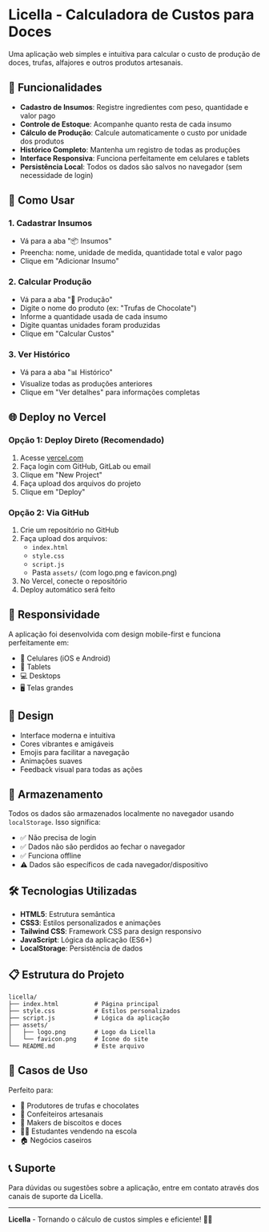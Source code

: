 # Licella - Calculadora de Custos para Doces

Uma aplicação web simples e intuitiva para calcular o custo de produção de doces, trufas, alfajores e outros produtos artesanais.

## 🍰 Funcionalidades

- **Cadastro de Insumos**: Registre ingredientes com peso, quantidade e valor pago
- **Controle de Estoque**: Acompanhe quanto resta de cada insumo
- **Cálculo de Produção**: Calcule automaticamente o custo por unidade dos produtos
- **Histórico Completo**: Mantenha um registro de todas as produções
- **Interface Responsiva**: Funciona perfeitamente em celulares e tablets
- **Persistência Local**: Todos os dados são salvos no navegador (sem necessidade de login)

## 🚀 Como Usar

### 1. Cadastrar Insumos
- Vá para a aba "📦 Insumos"
- Preencha: nome, unidade de medida, quantidade total e valor pago
- Clique em "Adicionar Insumo"

### 2. Calcular Produção
- Vá para a aba "🍰 Produção"
- Digite o nome do produto (ex: "Trufas de Chocolate")
- Informe a quantidade usada de cada insumo
- Digite quantas unidades foram produzidas
- Clique em "Calcular Custos"

### 3. Ver Histórico
- Vá para a aba "📊 Histórico"
- Visualize todas as produções anteriores
- Clique em "Ver detalhes" para informações completas

## 🌐 Deploy no Vercel

### Opção 1: Deploy Direto (Recomendado)
1. Acesse [vercel.com](https://vercel.com)
2. Faça login com GitHub, GitLab ou email
3. Clique em "New Project"
4. Faça upload dos arquivos do projeto
5. Clique em "Deploy"

### Opção 2: Via GitHub
1. Crie um repositório no GitHub
2. Faça upload dos arquivos:
   - `index.html`
   - `style.css`
   - `script.js`
   - Pasta `assets/` (com logo.png e favicon.png)
3. No Vercel, conecte o repositório
4. Deploy automático será feito

## 📱 Responsividade

A aplicação foi desenvolvida com design mobile-first e funciona perfeitamente em:
- 📱 Celulares (iOS e Android)
- 📱 Tablets
- 💻 Desktops
- 🖥️ Telas grandes

## 🎨 Design

- Interface moderna e intuitiva
- Cores vibrantes e amigáveis
- Emojis para facilitar a navegação
- Animações suaves
- Feedback visual para todas as ações

## 💾 Armazenamento

Todos os dados são armazenados localmente no navegador usando `localStorage`. Isso significa:
- ✅ Não precisa de login
- ✅ Dados não são perdidos ao fechar o navegador
- ✅ Funciona offline
- ⚠️ Dados são específicos de cada navegador/dispositivo

## 🛠️ Tecnologias Utilizadas

- **HTML5**: Estrutura semântica
- **CSS3**: Estilos personalizados e animações
- **Tailwind CSS**: Framework CSS para design responsivo
- **JavaScript**: Lógica da aplicação (ES6+)
- **LocalStorage**: Persistência de dados

## 📋 Estrutura do Projeto

```
licella/
├── index.html          # Página principal
├── style.css           # Estilos personalizados
├── script.js           # Lógica da aplicação
├── assets/
│   ├── logo.png        # Logo da Licella
│   └── favicon.png     # Ícone do site
└── README.md           # Este arquivo
```

## 🎯 Casos de Uso

Perfeito para:
- 🍫 Produtores de trufas e chocolates
- 🧁 Confeiteiros artesanais
- 🍪 Makers de biscoitos e doces
- 👩‍🎓 Estudantes vendendo na escola
- 🏠 Negócios caseiros

## 📞 Suporte

Para dúvidas ou sugestões sobre a aplicação, entre em contato através dos canais de suporte da Licella.

---

**Licella** - Tornando o cálculo de custos simples e eficiente! 🍰✨ 